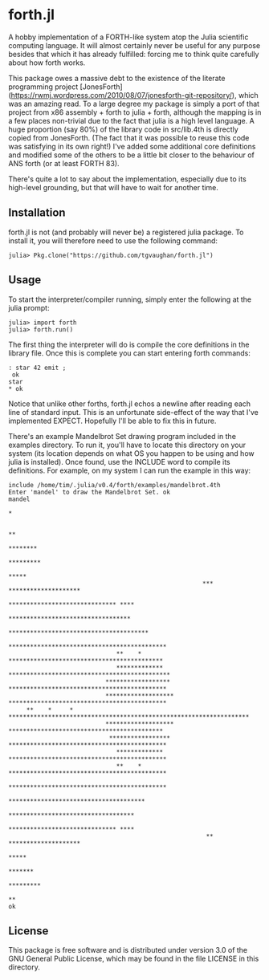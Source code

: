 # forth.jl

A hobby implementation of a FORTH-like system atop the Julia scientific
computing language.  It will almost certainly never be useful for any purpose
besides that which it has already fulfilled: forcing me to think quite
carefully about how forth works. 

This package owes a massive debt to the existence of the literate programming
project [JonesForth] (https://rwmj.wordpress.com/2010/08/07/jonesforth-git-repository/),
which was an amazing read. To a large degree my package is simply a port of
that project from x86 assembly + forth to julia + forth, although the mapping
is in a few places non-trivial due to the fact that julia is a high level
language.  A huge proportion (say 80%) of the library code in src/lib.4th is
directly copied from JonesForth.  (The fact that it was possible to reuse this
code was satisfying in its own right!) I've added some additional core
definitions and modified some of the others to be a little bit closer to the
behaviour of ANS forth (or at least FORTH 83).

There's quite a lot to say about the implementation, especially due to its
high-level grounding, but that will have to wait for another time.

## Installation

forth.jl is not (and probably will never be) a registered julia package.  To
install it, you will therefore need to use the following command:

    julia> Pkg.clone("https://github.com/tgvaughan/forth.jl")

## Usage

To start the interpreter/compiler running, simply enter the following at
the julia prompt:

    julia> import forth
    julia> forth.run()

The first thing the interpreter will do is compile the core definitions in
the library file.  Once this is complete you can start entering forth commands:

    : star 42 emit ;
     ok
    star
    * ok

Notice that unlike other forths, forth.jl echos a newline after reading each
line of standard input.  This is an unfortunate side-effect of the way that
I've implemented EXPECT.  Hopefully I'll be able to fix this in future.

There's an example Mandelbrot Set drawing program included in the examples
directory.  To run it, you'll have to locate this directory on your system (its
location depends on what OS you happen to be using and how julia is installed).
Once found, use the INCLUDE word to compile its definitions. For example, on
my system I can run the example in this way:

    include /home/tim/.julia/v0.4/forth/examples/mandelbrot.4th
    Enter 'mandel' to draw the Mandelbrot Set. ok
    mandel
                                                                                *                   
                                                                                                    
                                                                           **                       
                                                                        ********                    
                                                                       *********                    
                                                                         *****                      
                                                          ***     ********************              
                                                           ****************************** ****      
                                                          **********************************        
                                                       ***************************************      
                                                     ********************************************   
                                  **    *            *******************************************    
                                  *************    *********************************************    
                               ******************  ********************************************     
                               ******************* ********************************************     
         **    *     *  *******************************************************************         
                               ******************* *******************************************      
                                *****************  ********************************************     
                                  *************     ********************************************    
                                  **    *           ********************************************    
                                                     ********************************************   
                                                        **************************************      
                                                         ***********************************        
                                                           ****************************** ****      
                                                           **     ********************              
                                                                         *****                      
                                                                        *******                     
                                                                       *********                    
                                                                           **                       
    ok

## License

This package is free software and is distributed under version 3.0 of the GNU
General Public License, which may be found in the file LICENSE in this
directory.
